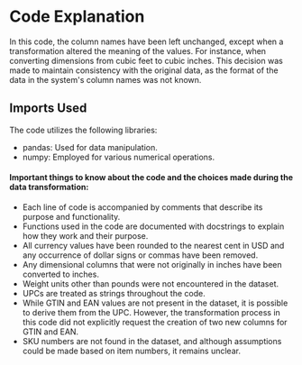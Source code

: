 # Code Explanation

In this code, the column names have been left unchanged, except when a transformation altered the meaning of the values. For instance, when converting dimensions from cubic feet to cubic inches. This decision was made to maintain consistency with the original data, as the format of the data in the system's column names was not known.

## Imports Used

The code utilizes the following libraries:

- pandas: Used for data manipulation.
- numpy: Employed for various numerical operations.

####  Important things to know about the code and the choices made during the data transformation:

- Each line of code is accompanied by comments that describe its purpose and functionality.
- Functions used in the code are documented with docstrings to explain how they work and their purpose.
- All currency values have been rounded to the nearest cent in USD and any occurrence of dollar signs or commas have been removed.
- Any dimensional columns that were not originally in inches have been converted to inches.
- Weight units other than pounds were not encountered in the dataset.
- UPCs are treated as strings throughout the code.
- While GTIN and EAN values are not present in the dataset, it is possible to derive them from the UPC. However, the transformation process in this code did not explicitly request the creation of two new columns for GTIN and EAN.
- SKU numbers are not found in the dataset, and although assumptions could be made based on item numbers, it remains unclear.



